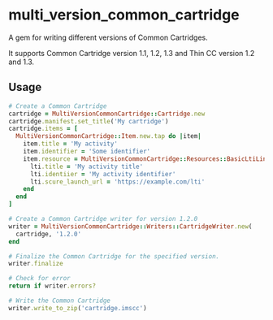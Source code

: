 # multi_version_common_cartridge
A gem for writing different versions of Common Cartridges.

It supports Common Cartridge version 1.1, 1.2, 1.3 and Thin CC version 1.2 and 1.3.

## Usage
``` ruby
# Create a Common Cartridge
cartridge = MultiVersionCommonCartridge::Cartridge.new
cartridge.manifest.set_title('My cartridge')
cartridge.items = [
  MultiVersionCommonCartridge::Item.new.tap do |item|
    item.title = 'My activity'
    item.identifier = 'Some identifier'
    item.resource = MultiVersionCommonCartridge::Resources::BasicLtiLink::BasicLtiLink.new.tap do |lti|
      lti.title = 'My activity title'
      lti.identiier = 'My activity identifier'
      lti.scure_launch_url = 'https://example.com/lti'
    end
  end
]

# Create a Common Cartridge writer for version 1.2.0
writer = MultiVersionCommonCartridge::Writers::CartridgeWriter.new(
  cartridge, '1.2.0'
end

# Finalize the Common Cartridge for the specified version.
writer.finalize

# Check for error
return if writer.errors?

# Write the Common Cartridge
writer.write_to_zip('cartridge.imscc')
```
